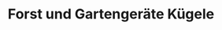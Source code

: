 ---
title: "Forst und Gartengeräte Kügele"
url: /wolfsberg/forst-und-gartengeraete-kuegele/
shop: Garten-Center
---